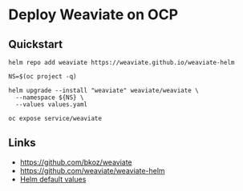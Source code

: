 # Deploy Weaviate on OCP

## Quickstart

```
helm repo add weaviate https://weaviate.github.io/weaviate-helm

NS=$(oc project -q)

helm upgrade --install "weaviate" weaviate/weaviate \
  --namespace ${NS} \
  --values values.yaml

oc expose service/weaviate
```

## Links

- https://github.com/bkoz/weaviate
- https://github.com/weaviate/weaviate-helm
- [Helm default values](https://github.com/weaviate/weaviate-helm/blob/master/weaviate/values.yaml)
